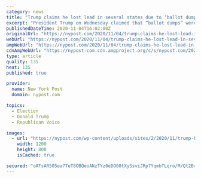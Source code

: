 ```yaml
---
category: news
title: "Trump claims he lost lead in several states due to ‘ballot dumps’"
excerpt: "President Trump on Wednesday claimed that “ballot dumps” were tallied in some Democrat-run states costing him his advantage over Joe Biden. “Last night I was leading, often"
publishedDateTime: 2020-11-04T16:02:00Z
originalUrl: "https://nypost.com/2020/11/04/trump-claims-he-lost-lead-in-several-states-due-to-ballot-dumps/"
webUrl: "https://nypost.com/2020/11/04/trump-claims-he-lost-lead-in-several-states-due-to-ballot-dumps/"
ampWebUrl: "https://nypost.com/2020/11/04/trump-claims-he-lost-lead-in-several-states-due-to-ballot-dumps/amp/"
cdnAmpWebUrl: "https://nypost-com.cdn.ampproject.org/c/s/nypost.com/2020/11/04/trump-claims-he-lost-lead-in-several-states-due-to-ballot-dumps/amp/"
type: article
quality: 135
heat: 135
published: true

provider:
  name: New York Post
  domain: nypost.com

topics:
  - Election
  - Donald Trump
  - Republican Voice

images:
  - url: "https://nypost.com/wp-content/uploads/sites/2/2020/11/trump-ballot-dumps.jpg?quality=90&strip=all&w=1200"
    width: 1200
    height: 800
    isCached: true

secured: "oATsAR505ea7TeT8OBQeoANzTYz0eDO60tXySsviJRp7YqmbTLqro/M/Qt2BrxBw34WeGdlw8O7jS4H3HejRH20wDXZfg7kiLtBBdn2kcJ6Q958mpNVGtZKs34c0iP8r41Q9hF7P/voXVnMmm6yyjXIh+TfUC22uakiVrBJsFhOwpAxvVXLDfDsue3NUo1MPOYU5QIz9QfFxqzgnDev1SzTsDI5WWdV76K4zKRxE/Z99mDSfb7oQNdTK+zO7NO5evf+qHrRxNp9VxojGyPJ4axKj+lOpP6r1iWsr5hdjEeb3yXDceghxSY6rFo8Tv+lvBZpKy2WvuRG0UJxwRzWSeZOyefnlq1fWCeraHUvmDhc=;+FoaQwuTJmlEVPoodSIQJw=="
---
```


